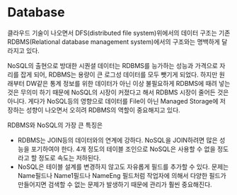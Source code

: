 # Database

클라우드 기술이 나오면서 DFS(distributed file system)위에서의 데이터 구조는 기존 RDBMS(Relational database management system)에서의 구조와는 명백하게 달라지고 있다. 

NoSQL의 출현으로 방대한 시퀀셜 데이터는 RDBMS를 능가하는 성능과 가격으로 자리를 잡게 되어, 
RDBMS는 용량이 큰 로그성 데이터를 모두 뺏기게 되었다. 
하지만 원래부터 DW같은 통계 정보를 위한 데이터가 아닌 이상 불필요하게 RDBMS에 때려 넣는 것은 무의미 하기 때문에 
NoSQL의 시장이 커졌다고 해서 RDBMS 시장이 줄어든 것은 아니다. 
게다가 NoSQL등의 영향으로 데이터를 File이 아닌 Managed Storage에 저장하는 성향이 나오면서 오히려 RDBMS의 역할이 중요해지고 있다. 

RDBMS와 NoSQL의 가장 큰 특징은

- RDBMS는 JOIN등의 데이터와의 연계에 강하다. NoSQL을 JOIN하려면 많은 성능을 포기하여야 한다. 4개 정도의 테이블 조인으로 NoSQL은 사용할 수 없을 정도라고 
할 정도로 속도는 저하된다. 
- NoSQL은 테이블 설계를 변경하지 않고도 자유롭게 필드를 추가할 수 있다. 문제는 Name필드나 Name1필드나 NameEng 필드처럼 작업자에 의해서 
다양한 필드가 만들어지면 검색할 수 없는 문제가 발생하기 때문에 관리가 훨씬 중요해진다. 


